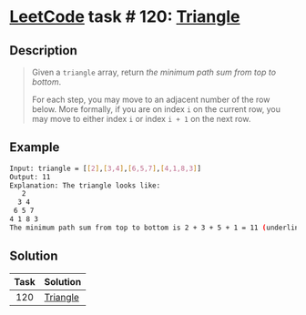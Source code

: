 # [LeetCode][leetcode] task # 120: [Triangle][task]

Description
-----------

> Given a `triangle` array, return _the minimum path sum from top to bottom_.
> 
> For each step, you may move to an adjacent number of the row below.
> More formally, if you are on index `i` on the current row,
> you may move to either index `i` or index `i + 1` on the next row.

Example
-------

```sh
Input: triangle = [[2],[3,4],[6,5,7],[4,1,8,3]]
Output: 11
Explanation: The triangle looks like:
   2
  3 4
 6 5 7
4 1 8 3
The minimum path sum from top to bottom is 2 + 3 + 5 + 1 = 11 (underlined above).
```

Solution
--------

| Task | Solution             |
|:----:|:---------------------|
| 120  | [Triangle][solution] |


[leetcode]: <http://leetcode.com/>
[task]: <https://leetcode.com/problems/triangle/>
[solution]: <https://github.com/wellaxis/witalis-jkit/blob/main/module/tasks/src/main/java/com/witalis/jkit/tasks/core/task/leetcode/h2/p120/option/Practice.java>
